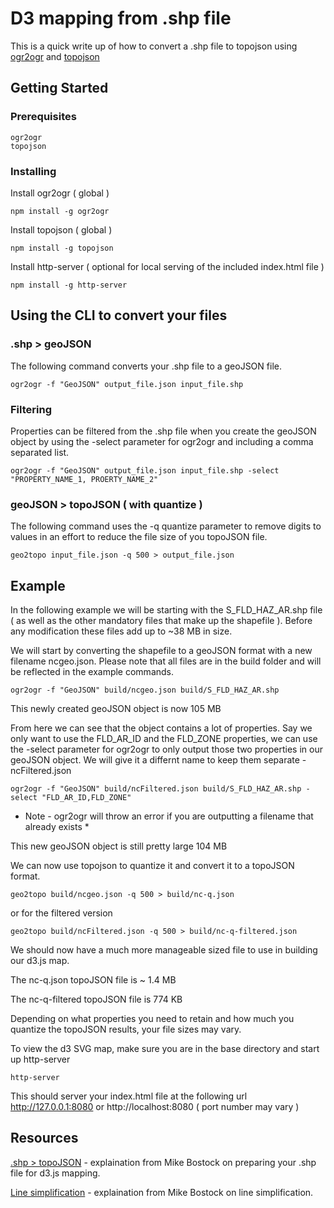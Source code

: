 # D3 mapping from .shp file

This is a quick write up of how to convert a .shp file to topojson using [ogr2ogr](https://www.npmjs.com/package/ogr2ogr) and [topojson](https://www.npmjs.com/package/topojson)

## Getting Started

### Prerequisites

```
ogr2ogr
topojson
```

### Installing

Install ogr2ogr ( global )

```
npm install -g ogr2ogr
```

Install topojson ( global )

```
npm install -g topojson
```

Install http-server ( optional for local serving of the included index.html file )
```
npm install -g http-server
```

## Using the CLI to convert your files

### .shp > geoJSON
The following command converts your .shp file to a geoJSON file.
```
ogr2ogr -f "GeoJSON" output_file.json input_file.shp
```

### Filtering
Properties can be filtered from the .shp file when you create the geoJSON object by using the -select parameter for ogr2ogr and including a comma separated list.
```
ogr2ogr -f "GeoJSON" output_file.json input_file.shp -select "PROPERTY_NAME_1, PROERTY_NAME_2"
```

### geoJSON > topoJSON ( with quantize )
The following command uses the -q quantize parameter to remove digits to values in an effort to reduce the file size of you topoJSON file.
```
geo2topo input_file.json -q 500 > output_file.json
```

## Example
In the following example we will be starting with the S_FLD_HAZ_AR.shp file ( as well as the other mandatory files that make up the shapefile ). Before any modification these files add up to ~38 MB in size.

We will start by converting the shapefile to a geoJSON format with a new filename ncgeo.json. Please note that all files are in the build folder and will be reflected in the example commands.
```
ogr2ogr -f "GeoJSON" build/ncgeo.json build/S_FLD_HAZ_AR.shp
```
This newly created geoJSON object is now 105 MB

From here we can see that the object contains a lot of properties. Say we only want to use the FLD_AR_ID and the FLD_ZONE properties, we can use the -select parameter for ogr2ogr to only output those two properties in our geoJSON object. We will give it a differnt name to keep them separate - ncFiltered.json
```
ogr2ogr -f "GeoJSON" build/ncFiltered.json build/S_FLD_HAZ_AR.shp -select "FLD_AR_ID,FLD_ZONE"
```

* Note - ogr2ogr will throw an error if you are outputting a filename that already exists *


This new geoJSON object is still pretty large 104 MB

We can now use topojson to quantize it and convert it to a topoJSON format.
```
geo2topo build/ncgeo.json -q 500 > build/nc-q.json
```

or for the filtered version
```
geo2topo build/ncFiltered.json -q 500 > build/nc-q-filtered.json
```

We should now have a much more manageable sized file to use in building our d3.js map. 

The nc-q.json topoJSON file is ~ 1.4 MB

The nc-q-filtered topoJSON file is 774 KB

Depending on what properties you need to retain and how much you quantize the topoJSON results, your file sizes may vary. 

To view the d3 SVG map, make sure you are in the base directory and start up http-server
```
http-server
```

This should server your index.html file at the following url http://127.0.0.1:8080 or http://localhost:8080 ( port number may vary )

## Resources
[.shp > topoJSON](https://medium.com/@mbostock/command-line-cartography-part-3-1158e4c55a1e) - explaination from Mike Bostock on preparing your .shp file for d3.js mapping.

[Line simplification](https://bost.ocks.org/mike/simplify/) - explaination from Mike Bostock on line simplification.